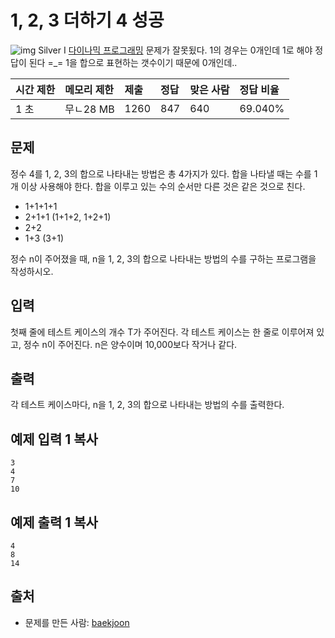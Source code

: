 # 1, 2, 3 더하기 4 성공

![img](chrome-extension://anenheoccfogllpbpcmbbpcbjpogeehe/svg/10.svg) Silver I
[다이나믹 프로그래밍](https://solved.ac/problems/tags/dp)
 문제가 잘못됬다. 1의 경우는 0개인데 1로 해야 정답이 된다 =_= 1을 합으로 표현하는 갯수이기 때문에 0개인데..

| 시간 제한 | 메모리 제한 | 제출 | 정답 | 맞은 사람 | 정답 비율 |
| :-------- | :---------- | :--- | :--- | :-------- | :-------- |
| 1 초      | 무ㄴ28 MB   | 1260 | 847  | 640       | 69.040%   |

## 문제

정수 4를 1, 2, 3의 합으로 나타내는 방법은 총 4가지가 있다. 합을 나타낼 때는 수를 1개 이상 사용해야 한다. 합을 이루고 있는 수의 순서만 다른 것은 같은 것으로 친다.

- 1+1+1+1
- 2+1+1 (1+1+2, 1+2+1)
- 2+2
- 1+3 (3+1)

정수 n이 주어졌을 때, n을 1, 2, 3의 합으로 나타내는 방법의 수를 구하는 프로그램을 작성하시오.

## 입력

첫째 줄에 테스트 케이스의 개수 T가 주어진다. 각 테스트 케이스는 한 줄로 이루어져 있고, 정수 n이 주어진다. n은 양수이며 10,000보다 작거나 같다.

## 출력

각 테스트 케이스마다, n을 1, 2, 3의 합으로 나타내는 방법의 수를 출력한다.

## 예제 입력 1 복사

```
3
4
7
10
```

## 예제 출력 1 복사

```
4
8
14
```

## 출처

- 문제를 만든 사람: [baekjoon](https://www.acmicpc.net/user/baekjoon)